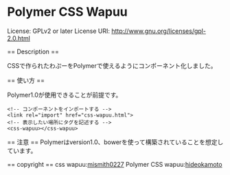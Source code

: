 # Polymer CSS Wapuu

License: GPLv2 or later
License URI: http://www.gnu.org/licenses/gpl-2.0.html

== Description ==

CSSで作られたわぷーをPolymerで使えるようにコンポーネント化しました。

== 使い方 ==

Polymer1.0が使用できることが前提です。
```
<!-- コンポーネントをインポートする -->
<link rel="import" href="css-wapuu.html">
<!-- 表示したい場所にタグを記述する -->
<css-wapuu></css-wapuu>
```

== 注意 ==
Polymerはversion1.0、bowerを使って構築されていることを想定しています。

== copyright ==
css wapuu:[mismith0227](https://github.com/mismith0227)
Polymer CSS wapuu:[hideokamoto](https://github.com/hideokamoto/)
